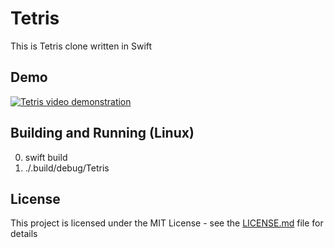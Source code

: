 # Tetris

This is Tetris clone written in Swift

## Demo

[![Tetris video demonstration](https://img.youtube.com/vi/JBNaAQJ1M2A/0.jpg)](https://www.youtube.com/watch?v=JBNaAQJ1M2A)

## Building and Running (Linux)

 0. swift build
 0. ./.build/debug/Tetris

## License

This project is licensed under the MIT License - see the [LICENSE.md](LICENSE.md) file for details
